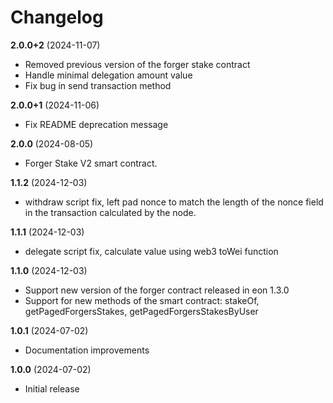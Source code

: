 # Changelog

**2.0.0+2** (2024-11-07)
- Removed previous version of the forger stake contract
- Handle minimal delegation amount value
- Fix bug in send transaction method

**2.0.0+1** (2024-11-06)
- Fix README deprecation message

**2.0.0** (2024-08-05)
- Forger Stake V2 smart contract.

**1.1.2** (2024-12-03)
- withdraw script fix, left pad nonce to match the length of the nonce field in the transaction calculated by the node.

**1.1.1** (2024-12-03)
- delegate script fix, calculate value using web3 toWei function

**1.1.0** (2024-12-03)
- Support new version of the forger contract released in eon 1.3.0
- Support for new methods of the smart contract: stakeOf, getPagedForgersStakes, getPagedForgersStakesByUser

**1.0.1** (2024-07-02)
- Documentation improvements

**1.0.0** (2024-07-02)
- Initial release

